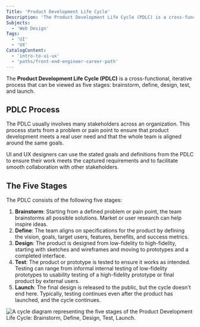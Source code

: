 ```yaml
---
Title: 'Product Development Life Cycle'
Description: 'The Product Development Life Cycle (PDLC) is a cross-functional, iterative process with stages that include brainstorm, define, design, test, and launch.'
Subjects:
  - 'Web Design'
Tags:
  - 'UI'
  - 'UX'
CatalogContent:
  - 'intro-to-ui-ux'
  - 'paths/front-end-engineer-career-path'
---
```


The **Product Development Life Cycle (PDLC)** is a cross-functional, iterative process that can be viewed as five stages: brainstorm, define, design, test, and launch.

## PDLC Process

The PDLC usually involves many stakeholders across an organization. This process starts from a problem or pain point to ensure that product development meets a real user need and that the whole team is aligned around the same goals.

UI and UX designers can use the stated goals and definitions from the PDLC to ensure their work meets the captured requirements and to facilitate smooth collaboration with other stakeholders.

## The Five Stages

The PDLC consists of the following five stages:

1. **Brainstorm**: Starting from a defined problem or pain point, the team brainstorms all possible solutions. Market or user research can help inspire ideas.
2. **Define**: The team aligns on specifications for the product by defining the vision, goals, target users, features, benefits, and success metrics.
3. **Design**: The product is designed from low-fidelity to high-fidelity, starting with sketches and wireframes and moving to prototypes and a completed interface.
4. **Test**: The product or prototype is tested to ensure it works as intended. Testing can range from informal internal testing of low-fidelity prototypes to usability testing of a high-fidelity prototype or final product by external users.
5. **Launch**: The final design is released to the public, but the cycle doesn't end here. Typically, testing continues even after the product has launched, and the cycle continues.

![A cycle diagram representing the five stages of the Product Development Life Cycle: Brainstorm, Define, Design, Test, Launch.](https://static-assets.codecademy.com/Courses/intro-to-ui-and-ux/key-methodologies/product-development-lifecycle.png)
